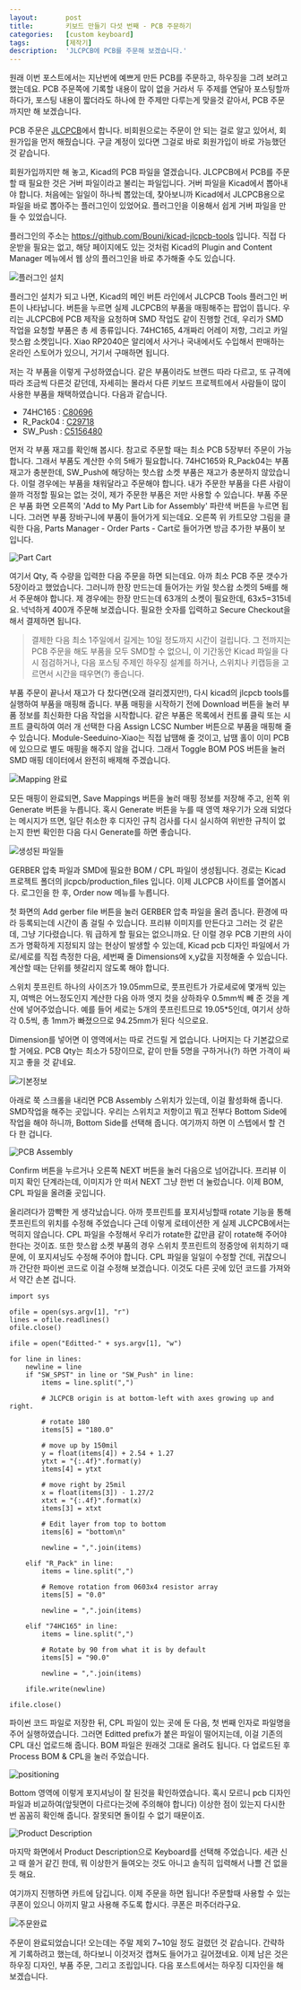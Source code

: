 ```yaml
---
layout:       post
title:        키보드 만들기 다섯 번째 - PCB 주문하기
categories:   [custom keyboard]
tags:         [제작기]
description:  'JLCPCB에 PCB를 주문해 보겠습니다.'
---
```


원래 이번 포스트에서는 지난번에 예쁘게 만든 PCB를 주문하고, 하우징을 그려 보려고 했는데요. PCB 주문쪽에 기록할 내용이 많이 없을 거라서 두 주제를 연달아 포스팅할까 하다가, 포스팅 내용이 짧더라도 하나에 한 주제만 다루는게 맞을것 같아서, PCB 주문까지만 해 보겠습니다.

PCB 주문은 [JLCPCB](https://jlcpcb.com/)에서 합니다. 비회원으로는 주문이 안 되는 걸로 알고 있어서, 회원가입을 먼저 해줬습니다. 구글 계정이 있다면 그걸로 바로 회원가입이 바로 가능했던 것 같습니다. 

회원가입까지만 해 놓고, Kicad의 PCB 파일을 열겠습니다. JLCPCB에서 PCB를 주문할 때 필요한 것은 거버 파일이라고 불리는 파일입니다. 거버 파일을 Kicad에서 뽑아내야 합니다. 처음에는 일일이 하나씩 뽑았는데, 찾아보니까 Kicad에서 JLCPCB용으로 파일을 바로 뽑아주는 플러그인이 있었어요. 플러그인을 이용해서 쉽게 거버 파일을 만들 수 있었습니다.

플러그인의 주소는 https://github.com/Bouni/kicad-jlcpcb-tools 입니다. 직접 다운받을 필요는 없고, 해당 페이지에도 있는 것처럼 Kicad의 Plugin and Content Manager 메뉴에서 웹 상의 플러그인을 바로 추가해줄 수도 있습니다.

![플러그인 설치](https://user-images.githubusercontent.com/38902150/235166163-a21523f5-ff72-45f5-b85a-2ffb4b138def.png)

플러그인 설치가 되고 나면, Kicad의 메인 버튼 라인에서 JLCPCB Tools 플러그인 버튼이 나타납니다. 버튼을 누르면 실제 JLCPCB의 부품을 매핑해주는 팝업이 뜹니다. 우리는 JLCPCB에 PCB 제작을 요청하며 SMD 작업도 같이 진행할 건데, 우리가 SMD 작업을 요청할 부품은 총 세 종류입니다. 74HC165, 4개짜리 어레이 저항, 그리고 카일 핫스왑 소켓입니다.
Xiao RP2040은 알리에서 사거나 국내에서도 수입해서 판매하는 온라인 스토어가 있으니, 거기서 구매하면 됩니다.

저는 각 부품을 이렇게 구성하였습니다. 같은 부품이라도 브랜드 따라 다르고, 또 규격에 따라 조금씩 다른것 같던데, 자세히는 몰라서 다른 키보드 프로젝트에서 사람들이 많이 사용한 부품을 채택하였습니다. 다음과 같습니다.

* 74HC165 : [C80696](https://jlcpcb.com/partdetail/Nexperia-74HC165PW118/C80696)  
* R_Pack04 : [C29718](https://jlcpcb.com/partdetail/30472-4D03WGJ0103T5E/C29718)
* SW_Push : [C5156480](https://jlcpcb.com/partdetail/Kailh-CPG151101S1116/C5156480)

먼저 각 부품 재고를 확인해 봅시다. 참고로 주문할 때는 최소 PCB 5장부터 주문이 가능합니다. 그래서 부품도 계산한 수의 5배가 필요합니다. 74HC165와 R_Pack04는 부품 재고가 충분한데, SW_Push에 해당하는 핫스왑 소켓 부품은 재고가 충분하지 않았습니다. 이럴 경우에는 부품을 채워달라고 주문해야 합니다. 내가 주문한 부품을 다른 사람이 쓸까 걱정할 필요는 없는 것이, 제가 주문한 부품은 저만 사용할 수 있습니다. 부품 주문은 부품 화면 오른쪽의 'Add to My Part Lib for Assembly' 파란색 버튼을 누르면 됩니다. 그러면 부품 장바구니에 부품이 들어가게 되는데요. 오른쪽 위 카트모양 그림을 클릭한 다음, Parts Manager - Order Parts - Cart로 들어가면 방금 추가한 부품이 보입니다.

![Part Cart](https://user-images.githubusercontent.com/38902150/235174994-ea760d62-30e5-4e2a-b247-88d0925562ec.png)

여기서 Qty, 즉 수량을 입력한 다음 주문을 하면 되는데요. 아까 최소 PCB 주문 갯수가 5장이라고 했었습니다. 그러니까 한장 만드는데 들어가는 카일 핫스왑 소켓의 5배를 해서 주문해야 합니다. 제 경우에는 한장 만드는데 63개의 소켓이 필요한데, 63x5=315네요. 넉넉하게 400개 주문해 보겠습니다. 필요한 숫자를 입력하고 Secure Checkout을 해서 결제하면 됩니다.

> 결제한 다음 최소 1주일에서 길게는 10일 정도까지 시간이 걸립니다. 그 전까지는 PCB 주문을 해도 부품을 모두 SMD할 수 없으니, 이 기간동안 Kicad 파일을 다시 점검하거나, 다음 포스팅 주제인 하우징 설계를 하거나, 스위치나 키캡등을 고르면서 시간을 때우면(?) 좋습니다.

부품 주문이 끝나서 재고가 다 찼다면(오래 걸리겠지만!), 다시 kicad의 jlcpcb tools를 실행하여 부품을 매핑해 줍니다. 부품 매핑을 시작하기 전에 Download 버튼을 눌러 부품 정보를 최신화한 다음 작업을 시작합니다. 같은 부품은 목록에서 컨트롤 클릭 또는 시프트 클릭하여 여러 개 선택한 다음 Assign LCSC Number 버튼으로 부품을 매핑해 줄 수 있습니다. Module-Seeduino-Xiao는 직접 납땜해 줄 것이고, 납땜 홀이 이미 PCB에 있으므로 별도 매핑을 해주지 않을 겁니다. 그래서 Toggle BOM POS 버튼을 눌러 SMD 매핑 데이터에서 완전히 배제해 주겠습니다.

![Mapping 완료](https://user-images.githubusercontent.com/38902150/235331375-3b3dcdc0-bf04-4121-9ede-416ec4c0ee87.png)

모든 매핑이 완료되면, Save Mappings 버튼을 눌러 매핑 정보를 저장해 주고, 왼쪽 위 Generate 버튼을 누릅니다. 혹시 Generate 버튼을 누를 때 영역 채우기가 오래 되었다는 메시지가 뜨면, 일단 취소한 후 디자인 규칙 검사를 다시 실시하여 위반한 규칙이 없는지 한번 확인한 다음 다시 Generate를 하면 좋습니다.

![생성된 파일들](https://user-images.githubusercontent.com/38902150/235331435-9636575f-d0c0-4522-9a0c-a7686ae7f04f.png)

GERBER 압축 파일과 SMD에 필요한 BOM / CPL 파일이 생성됩니다. 경로는 Kicad 프로젝트 폴더의 jlcpcb/production_files 입니다. 이제 JLCPCB 사이트를 열어봅시다. 로그인을 한 후, Order now 메뉴를 누릅니다.

첫 화면의 Add gerber file 버튼을 눌러 GERBER 압축 파일을 올려 줍니다. 환경에 따라 등록되는데 시간이 좀 걸릴 수 있습니다. 프리뷰 이미지를 만든다고 그러는 것 같은데, 그냥 기다렸습니다. 뭐 급하게 할 필요는 없으니까요. 단 이럴 경우 PCB 기판의 사이즈가 명확하게 지정되지 않는 현상이 발생할 수 있는데, Kicad pcb 디자인 파일에서 가로/세로를 직접 측정한 다음, 세번째 줄 Dimensions에 x,y값을 지정해줄 수 있습니다. 계산할 때는 단위를 헷갈리지 않도록 해야 합니다.

스위치 풋프린트 하나의 사이즈가 19.05mm므로, 풋프린트가 가로세로에 몇개씩 있는지, 여백은 어느정도인지 계산한 다음 아까 엣지 컷을 상하좌우 0.5mm씩 빼 준 것을 계산에 넣어주었습니다. 예를 들어 세로는 5개의 풋프린트므로 19.05*5인데, 여기서 상하 각 0.5씩, 총 1mm가 빠졌으므로 94.25mm가 된다 식으로요.

Dimension를 넣어면 이 영역에서는 따로 건드릴 게 없습니다. 나머지는 다 기본값으로 할 거에요. PCB Qty는 최소가 5장이므로, 같이 만들 5명을 구하거나(?) 하면 가격이 싸지고 좋을 것 같네요.

![기본정보](https://user-images.githubusercontent.com/38902150/235331899-c5794ccd-db80-41cb-9e06-6138f42d4b3c.png)

아래로 쭉 스크롤을 내리면 PCB Assembly 스위치가 있는데, 이걸 활성화해 줍니다. SMD작업을 해주는 곳입니다. 우리는 스위치고 저항이고 뭐고 전부다 Bottom Side에 작업을 해야 하니까, Bottom Side를 선택해 줍니다. 여기까지 하면 이 스텝에서 할 건 다 한 겁니다.

![PCB Assembly](https://user-images.githubusercontent.com/38902150/235331842-bf1806b6-a3ee-4fd0-b5e3-693257215f3d.png)

Confirm 버튼을 누르거나 오른쪽 NEXT 버튼을 눌러 다음으로 넘어갑니다. 프리뷰 이미지 확인 단계라는데, 이미지가 안 떠서 NEXT 그냥 한번 더 눌렀습니다. 이제 BOM, CPL 파일을 올려줄 곳입니다. 

올리려다가 깜빡한 게 생각났습니다. 아까 풋프린트를 포지셔닝할때 rotate 기능을 통해 풋프린트의 위치를 수정해 주었습니다 근데 이렇게 로테이션한 게 실제 JLCPCB에서는 먹히지 않습니다. CPL 파일을 수정해서 우리가 rotate한 값만큼 같이 rotate해 주어야 한다는 것이죠. 또한 핫스왑 소켓 부품의 경우 스위치 풋프린트의 정중앙에 위치하기 때문에, 이 포지셔닝도 수정해 주어야 합니다. CPL 파일을 일일이 수정할 건데, 귀찮으니까 간단한 파이썬 코드로 이걸 수정해 보겠습니다. 이것도 다른 곳에 있던 코드를 가져와서 약간 손본 겁니다. 

```pythoh
import sys

ofile = open(sys.argv[1], "r")
lines = ofile.readlines()
ofile.close()

ifile = open("Editted-" + sys.argv[1], "w")

for line in lines:
    newline = line
    if "SW_SPST" in line or "SW_Push" in line:
        items = line.split(",")

        # JLCPCB origin is at bottom-left with axes growing up and right.

        # rotate 180
        items[5] = "180.0"

        # move up by 150mil
        y = float(items[4]) + 2.54 + 1.27
        ytxt = "{:.4f}".format(y)
        items[4] = ytxt

        # move right by 25mil
        x = float(items[3]) - 1.27/2
        xtxt = "{:.4f}".format(x)
        items[3] = xtxt

        # Edit layer from top to bottom
        items[6] = "bottom\n"

        newline = ",".join(items)

    elif "R_Pack" in line:
        items = line.split(",")

        # Remove rotation from 0603x4 resistor array
        items[5] = "0.0"

        newline = ",".join(items)

    elif "74HC165" in line:
        items = line.split(",")

        # Rotate by 90 from what it is by default
        items[5] = "90.0"

        newline = ",".join(items)

    ifile.write(newline)

ifile.close()
```

파이썬 코드 파일로 저장한 뒤, CPL 파일이 있는 곳에 둔 다음, 첫 번째 인자로 파일명을 주어 실행하였습니다. 그러면 Editted prefix가 붙은 파일이 떨어지는데, 이걸 기존의 CPL 대신 업로드해 줍니다. BOM 파일은 원래것 그대로 올려도 됩니다. 다 업로드된 후 Process BOM & CPL을 눌러 주었습니다.

![positioning](https://user-images.githubusercontent.com/38902150/235332427-733d1e37-5fb9-4842-a136-ccbf758c5101.png)

Bottom 영역에 이렇게 포지셔닝이 잘 된것을 확인하였습니다. 혹시 모르니 pcb 디자인 파일과 비교하여(앞뒷면이 다르다는것에 주의해야 합니다) 이상한 점이 있는지 다시한번 꼼꼼히 확인해 줍니다. 잘못되면 돌이킬 수 없기 때문이죠.

![Product Description](https://user-images.githubusercontent.com/38902150/235332515-d02c533a-00aa-411c-9acf-2844ba320123.png)

마지막 화면에서 Product Description으로 Keyboard를 선택해 주었습니다. 세관 신고 때 쓸거 같긴 한데, 뭐 이상한거 들여오는 것도 아니고 솔직히 입력해서 나쁠 건 없을듯 해요.

여기까지 진행하면 카트에 담깁니다. 이제 주문을 하면 됩니다! 주문할때 사용할 수 있는 쿠폰이 있으니 아끼지 말고 사용해 주도록 합시다. 쿠폰은 퍼주더라구요.

![주문완료](https://user-images.githubusercontent.com/38902150/235332750-1b25acf0-e5fa-4bb6-9a1e-94614c72e13b.png)

주문이 완료되었습니다! 오는데는 주말 제외 7~10일 정도 걸렸던 것 같습니다. 간략하게 기록하려고 했는데, 하다보니 이것저것 캡쳐도 들어가고 길어졌네요. 이제 남은 것은 하우징 디자인, 부품 주문, 그리고 조립입니다. 다음 포스트에서는 하우징 디자인을 해 보겠습니다.